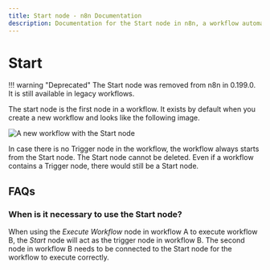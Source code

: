 ```yaml
---
title: Start node - n8n Documentation
description: Documentation for the Start node in n8n, a workflow automation platform. Includes guidance on usage, and links to examples.
---
```


# Start

!!! warning "Deprecated"
	The Start node was removed from n8n in 0.199.0. It is still available in legacy workflows.

The start node is the first node in a workflow. It exists by default when you create a new workflow and looks like the following image.

![A new workflow with the Start node](/_images/integrations/builtin/core-nodes/start/workflow.png)

In case there is no Trigger node in the workflow, the workflow always starts from the Start node. The Start node cannot be deleted. Even if a workflow contains a Trigger node, there would still be a Start node.


## FAQs

### When is it necessary to use the Start node?

When using the *Execute Workflow* node in workflow A to execute workflow B, the *Start* node will act as the trigger node in workflow B. The second node in workflow B needs to be connected to the Start node for the workflow to execute correctly.





